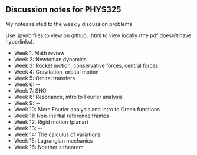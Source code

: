 ## Discussion notes for PHYS325

My notes related to the weekly discussion problems

Use .ipynb files to view on github, .html to view locally (the pdf doesn't have hyperlinks).

- Week 1: Math review
- Week 2: Newtonian dynamics 
- Week 3: Rocket motion, conservative forces, central forces
- Week 4: Gravitation, orbital motion
- Week 5: Orbital transfers 
- Week 6: --
- Week 7: SHO
- Week 8: Resonance, intro to Fourier analysis
- Week 9: --
- Week 10: More Fourier analysis and intro to Green functions
- Week 11: Non-inertial reference frames
- Week 12: Rigid motion (planar)
- Week 13: --
- Week 14: The calculus of variations
- Week 15: Lagrangian mechanics
- Week 16: Noether's theorem

